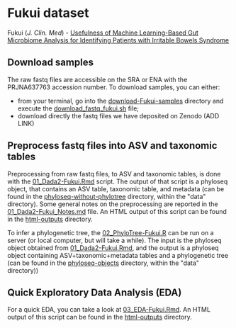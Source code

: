 # Fukui dataset
Fukui (_J. Clin. Med_) - [Usefulness of Machine Learning-Based Gut Microbiome Analysis for Identifying Patients with Irritable Bowels Syndrome][1]

[1]: https://www.mdpi.com/2077-0383/9/8/2403


## Download samples

The raw fastq files are accessible on the SRA or ENA with the PRJNA637763 accession number. To download samples, you can either:
- from your terminal, go into the [download-Fukui-samples](download-Fukui-samples/) directory and execute the [download_fastq_fukui.sh](download-Fukui-samples/download_fastq_fukui.sh) file;
- download directly the fastq files we have deposited on Zenodo (ADD LINK)


## Preprocess fastq files into ASV and taxonomic tables

Preprocessing from raw fastq files, to ASV and taxonomic tables, is done with the [01_Dada2-Fukui.Rmd](01_Dada2-Fukui.Rmd) script. The output of that script is a phyloseq object, that contains an ASV table, taxonomic table, and metadata (can be found in the [phyloseq-without-phylotree](../../../data/phyloseq-objects/phyloseq-without-phylotree/) directory, within the "data" directory). Some general notes on the preprocessing are reported in the [01_Dada2-Fukui_Notes.md](01_Dada2-Fukui_Notes.md) file. An HTML output of this script can be found in the [html-outputs](./html-outputs/) directory.

To infer a phylogenetic tree, the [02_PhyloTree-Fukui.R](02_PhyloTree-Fukui.R) can be run on a server (or local computer, but will take a while). The input is the phyloseq object obtained from [01_Dada2-Fukui.Rmd](01_Dada2-Fukui.Rmd), and the output is a phyloseq object containing ASV+taxonomic+metadata tables and a phylogenetic tree (can be found in the [phyloseq-objects](../../../data/phyloseq-objects/) directory, within the "data" directory))


## Quick Exploratory Data Analysis (EDA)

For a quick EDA, you can take a look at [03_EDA-Fukui.Rmd](03_EDA-Fukui.Rmd). An HTML output of this script can be found in the [html-outputs](./html-outputs/) directory.